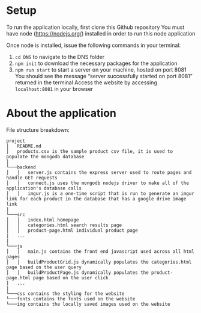# Setup
To run the application locally, first clone this Github repository
You must have node (https://nodejs.org/) installed in order to run this node application

Once node is installed, issue the following commands in your terminal: 
1. `cd DNS` to navigate to the DNS folder
2. `npm init` to download the necessary packages for the application
3. `npm run start` to start a server on your machine, hosted on port 8081
You should see the message “server successfully started on port 8081” returned in the terminal
Access the website by accessing `localhost:8081` in your browser

# About the application
File structure breakdown:
```
project
│   README.md
│   products.csv is the sample product csv file, it is used to populate the mongodb database
│
└───backend
│   │   server.js contains the express server used to route pages and handle GET requests
│   │   connect.js uses the mongodb nodejs driver to make all of the application's database calls
│   │   imgur.js is a one-time script that is run to generate an imgur link for each product in the database that has a google drive image link
|
└───src
│   │   index.html homepage
│   │   categories.html search results page
│   │   product-page.html individual product page
|   ...
|
└───js
│   │   main.js contains the front end javascript used across all html pages
│   │   buildProductGrid.js dynamically populates the categories.html page based on the user query
│   │   buildProductPage.js dynamically populates the product-page.html page based on the user click
|   ...
|
└───css contains the styling for the website
└───fonts contains the fonts used on the website
└───img contains the locally saved images used on the website
```
